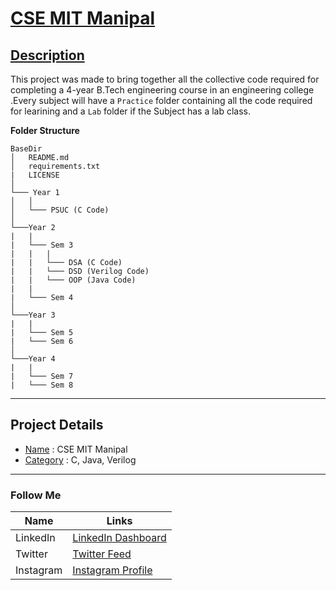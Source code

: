 # <ins> CSE MIT Manipal </ins>

## <ins> Description </ins>

This project was made to bring together all the collective code required for completing a 4-year 
B.Tech engineering course in an engineering college .Every subject will have a `Practice` folder 
containing all the code required for learining and a `Lab` folder if the Subject has a lab class.

**Folder Structure** <br>

```
BaseDir
│   README.md
│   requirements.txt
|   LICENSE
│
└─── Year 1
│   │
│   └─── PSUC (C Code)
│   
└───Year 2
|   |
|   └─── Sem 3
|   |   |
|   |   └─── DSA (C Code)
|   |   └─── DSD (Verilog Code)
|   |   └─── OOP (Java Code)
|   |
|   └─── Sem 4
│   
└───Year 3
|   |
|   └─── Sem 5
|   └─── Sem 6
│   
└───Year 4
|   |
|   └─── Sem 7
|   └─── Sem 8
```

---


## Project Details
* <ins>Name</ins> :  CSE MIT Manipal
* <ins>Category</ins> :  C, Java, Verilog

---

### Follow Me ###
| Name    | Links   |
| ------- | ------------ |
| LinkedIn  | [LinkedIn Dashboard](https://www.linkedin.com/in/angad-sandhu-183290198/) |
| Twitter | [Twitter Feed](https://twitter.com/Sandhu_inqui) |
| Instagram | [Instagram Profile](https://www.instagram.com/_angad.sandhu_/) |
